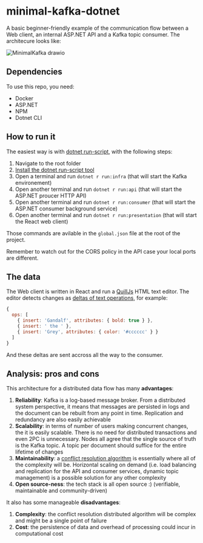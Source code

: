 # minimal-kafka-dotnet

A basic beginner-friendly example of the communication flow between a Web client, an internal ASP.NET API and a Kafka topic consumer. The architecure looks like:

![MinimalKafka drawio](https://github.com/helfo2/minimal-kafka-dotnet/assets/22845467/5f7373e2-7ef3-4130-8ee2-d495a25dae9f)

## Dependencies

To use this repo, you need:

- Docker
- ASP.NET
- NPM
- Dotnet CLI

## How to run it

The easiest way is with [dotnet run-script](https://github.com/xt0rted/dotnet-run-script), with the following steps:

1. Navigate to the root folder
2. [Install the dotnet run-script tool](https://github.com/xt0rted/dotnet-run-script#installation)
3. Open a terminal and run `dotnet r run:infra` (that will start the Kafka environement)
4. Open another terminal and run `dotnet r run:api` (that will start the ASP.NET proucer HTTP API)
5. Open another terminal and run `dotnet r run:consumer` (that will start the ASP.NET consumer background service)
6. Open another terminal and run `dotnet r run:presentation` (that will start the React web client)

Those commands are avilable in the `global.json` file at the root of the project. 

Remember to watch out for the CORS policy in the API case your local ports are different.

## The data

The Web client is written in React and run a [QuillJs](https://quilljs.com/) HTML text editor. The editor detects changes as [deltas of text operations](https://quilljs.com/docs/delta/), for example:

```javascript
{
  ops: [
    { insert: 'Gandalf', attributes: { bold: true } },
    { insert: ' the ' },
    { insert: 'Grey', attributes: { color: '#cccccc' } }
  ]
}
```

And these deltas are sent accross all the way to the consumer. 

## Analysis: pros and cons

This architecture for a distributed data flow has many **advantages**:

1. **Reliability**: Kafka is a log-based message broker. From a distributed system perspective, it means that messages are persisted in logs and the document can be rebuilt from any point in time. Replication and redundancy are also easily achievable
2. **Scalability**: in terms of number of users making concurrent changes, the it is easily scalable. There is no need for distributed transactions and even 2PC is unnecessary. Nodes all agree that the single source of truth is the Kafka topic. A topic per document should suffice for the entire lifetime of changes
3. **Maintainability**: a [conflict resolution algorithm](https://stackoverflow.com/questions/31092669/how-does-google-docs-deal-with-editing-collisions) is essentially where all of the complexity will be. Horizontal scaling on demand (i.e. load balancing and replication for the API and consumer services, dynamic topic management) is a possible solution for any other complexity
4. **Open source-ness**: the tech stack is all open source :) (verifiable, maintainable and community-driven)

It also has some manageable **disadvantages**: 

1. **Complexity**: the conflict resolution distributed algorithm will be complex and might be a single point of failure
2. **Cost**: the persistence of data and overhead of processing could incur in computational cost
